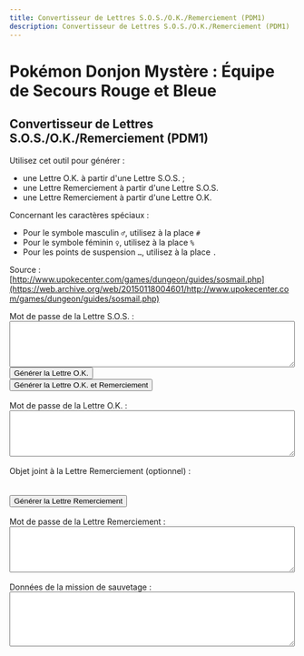 ```yaml
---
title: Convertisseur de Lettres S.O.S./O.K./Remerciement (PDM1)
description: Convertisseur de Lettres S.O.S./O.K./Remerciement (PDM1)
---
```

# Pokémon Donjon Mystère : Équipe de Secours Rouge et Bleue
## Convertisseur de Lettres S.O.S./O.K./Remerciement (PDM1)
Utilisez cet outil pour générer :
- une Lettre O.K. à partir d'une Lettre S.O.S. ;
- une Lettre Remerciement à partir d'une Lettre S.O.S.
- une Lettre Remerciement à partir d'une Lettre O.K.

Concernant les caractères spéciaux :
- Pour le symbole masculin `♂`, utilisez à la place `#`
- Pour le symbole féminin `♀`, utilisez à la place `%`
- Pour les points de suspension `…`, utilisez à la place `.`

Source : [http://www.upokecenter.com/games/dungeon/guides/sosmail.php](https://web.archive.org/web/20150118004601/http://www.upokecenter.com/games/dungeon/guides/sosmail.php)

<script src="/assets/js/tools/PMD1/items-fr.js" type="text/javascript">
</script>
<script src="/assets/js/tools/PMD1/pokemon-fr.js" type="text/javascript">
</script>
<script type="text/javascript">
  let PasswordTooShort="Le mot de passe est incorrect car il contient moins de cinquente-quatre caractères. Ressaisissez-le tel qu'il apparaît dans le jeu puis réessayez."
  let NoPassword="Aucun mot de passe n'a été entré."
  let InvalidPasswordLong="Le mot de passe est incorrect. Ressaisissez-le puis réessayez."
  let NotSOSMail="Le mot de passe saisi n'est pas celui d'une Lettre S.O.S."
  let NotAOKMail="Le mot de passe saisi n'est pas celui d'une Lettre O.K."
  let SOSMailEnteredInAOK="Le mot de passe saisi semble être celui d'une Lettre S.O.S. et non d'une Lettre O.K. Voulez-vous générer une Lettre O.K. à partir de ce mot de passe ? Si oui, sélectionnez OK."
  let AOKMailEnteredInSOS="Le mot de passe saisi semble être celui d'une Lettre O.K. et non d'une Lettre S.O.S. Voulez-vous générer une Lettre Remeciement à partir de ce mot de passe ? Si oui, sélectionnez OK."
  let BasementFloor="E. -XX"
  let AboveGroundFloor="E. XX"
  let InvalidPassword="Le mot de passe est incorrect."
  let DifficultyLine="Difficulté :"
  let IDLine="ID :"
  let PlaceLine="Lieu :"
  let ClientLine="Client :"
  let RescueChancesLine="Possibilités de sauvetage restantes :"
</script>
<script src="/assets/js/tools/PMD1/sosmail.js" type="text/javascript">
</script>
<script src="/assets/js/tools/PMD1/diff.js" type="text/javascript">
</script>
<script type="text/javascript">
  //<![CDATA[

  let AboveGround=[
    0,0,1,1,0,1,1,1,0,1,1,1,1,1,1,0,0,1,1,0,0,0,
    1,0,0,0,0,0,0,1,0,1,0,1,1,1,0,1,0,0,0,0,0,0,
    0,0,0,0,0,0,0,0,0,1,0,0,0,0,1,0,1,0,1,0
  ]
  function IsAboveGround(d){
    if(d>=AboveGround.length)return 1
    return AboveGround[d]
  }
  function showitems(name){
    document.write("<select id=\""+name+"\">");
    for(let i=0;i<items.length;i++){
      document.write("<option value=\"\">"+items[i]+" ["+i.toString(16)+"]</option>");
    }
    document.write("</select>");
  }
  function showpokemon(name){
    document.write("<select id=\""+name+"\">");
    for(let i=0;i<pokemon.length;i++){
      document.write("<option value=\"\">"+pokemon[i]+"</option>");
    }
    document.write("</select>");
  }
  let debug=0
  function entrytopass(x){
    x=x.replace(/[\n\s\r\'\"]/g,"")
      .replace(/[\u2642]/g,"#")
      .replace(/[\u2640]/g,"%")
      .replace(/[\{\(\[]m([a\u00e2]le?)?[\)\]\}]/gi,"#")
      .replace(/[\{\(\[]f(em(ale|elle)?)?[\)\]\}]/gi,"%")
      .replace(/[\{\(\[]w(eib(l(ich)?)?)?[\)\]\}]/gi,"%")
      .replace(/[\{\(\[]m(acho)?[\)\]\}]/gi,"#")
      .replace(/[\{\(\[]h(em(bra)?)?[\)\]\}]/gi,"%")
      .replace(/[\{\(\[]m[a\u00e4\u00c4]nn(l(ich)?)?[\)\]\}]/gi,"#")
      .replace(/[\{\(\[]\.\.?\.?[\)\]\}]/g,".")
      .replace(/[\{\(\[][\u2026][\)\]\}]/g,".")
      .replace(/[\u2026]/g,".")
      .toUpperCase()
    testx=x.replace(/\.\.\./g,".")
    if(testx.length==54)
      x=testx
      return x
  }
  function formatpass(x){
    x=entrytopass(x)
    return x.substr(0,5)+" "
      +x.substr(5,8)+" "
      +x.substr(13,5)+"\r\n"
      +x.substr(18,5)+" "
      +x.substr(23,8)+" "
      +x.substr(31,5)+"\r\n"
      +x.substr(36,5)+" "
      +x.substr(41,8)+" "
      +x.substr(49,5)+"\r\n"
  }
  let baditems="EDEEEFB1E924D8D2B0DC323334C2ECF0"
  function option(x){
    return parseInt(x.value)
  }
  function isbaditem(x){
    if(x>=0xF0)return 0
    for(let i=0;i<baditems.length/2;i++){
      if(x==c2c(baditems,i))
        return 1
        }
    return 0
  }
  function showrewards(name){
    document.write("<select id=\""+name+"\">");
    for(let i=0;i<items.length;i++){
      if(!isbaditem(i)){
        document.write("<option value=\""+i+"\">"+items[i]
                       //      +" ["+i.toString(16)+"]"
                       +"</option>");
      }
    }
    document.write("</select>");
  }
  function decodemission(pass){
    let diffstring="EDCBAS*"
    let client=pass[12]|(pass[13]<<8)
    let clientname=""
    for(let i=0;i<10;i++){
      if(pass[20+i]==0)break
      clientname+=String.fromCharCode(pass[20+i])
        }
    let clientstr=ClientLine+" "+clientname+" ("+pokemon[client]+")"
    let placestr=PlaceLine+" "+dungeons[pass[4]]+" "
    if(IsAboveGround(pass[4]))
      placestr+=AboveGroundFloor.replace("XX",pass[5])
      else
        placestr+=BasementFloor.replace("XX",pass[5])
        let id=pass[16]|(pass[17]<<8)
        let idstr=IDLine+" "+(id%10000)+"\r\n"
        +RescueChancesLine+" "+pass[44]+"\r\n"
        +DifficultyLine+" "+diffstring.charAt(GetDifficulty(0,pass[4],pass[5]))
        return clientstr+"\r\n"+placestr+"\r\n"+idstr+"\r\n"
  }
  function genmailex(mail,flags,mailtype){
    let pass=[]
    let x=entrytopass(mail)
    if(x.length==0){
      alert(NoPassword)
      return 0
    }
    if(x.length<54){
      alert(PasswordTooShort)
      return 0
    }
    if(!convertpass(x,pass)){
      alert(InvalidPasswordLong)
      return 0
    }
    else if(pass[0]!=mailtype) {
      if(mailtype==1){
        if(pass[0]==4){
          if(confirm(AOKMailEnteredInSOS)){
            flags=2;
            document.getElementById("aok").value=formatpass(x);
          }
          else {
            return 0;
          }
        }
        else {
          alert(NotSOSMail)
          return 0
        }
      }
      else if(mailtype==4){
        if(pass[0]==1){
          if(confirm(SOSMailEnteredInAOK)){
            flags=1;
            document.getElementById("sos").value=formatpass(x);
          }
          else {
            return 0;
          }
        }
        else {
          alert(NotAOKMail)
          return 0
        }
      }
    }
    document.getElementById("mission").value=decodemission(pass)
    if(flags&1){
      pass[0]=4//A-OK mail ID
      pass[40]=pass[36]
      pass[41]=pass[37]
      pass[42]=pass[38]
      pass[43]=pass[39]
      pass[44]=pass[44]-1//rescue chances left
      //works even if line below is commented out
      document.getElementById("aok").value=formatpass(datatopass(pass))
    }
    if(flags&2){
      let itemidx=option(document.getElementById("item"))
      pass[0]=5//Thank-You mail ID
      if(itemidx){
        pass[33]=1
        pass[34]=itemidx&0xFF
        pass[35]=(itemidx>>8)&0xFF
      }
      document.getElementById("ty").value=formatpass(datatopass(pass))
    }
    return 1
  }
  function genaok(){
    if(genmailex(document.getElementById("sos").value,1,1)){
      document.getElementById("sos").value=formatpass(document.getElementById("sos").value)
    }
  }
  function genaokty(){
    if(genmailex(document.getElementById("sos").value,3,1)){
      document.getElementById("sos").value=formatpass(document.getElementById("sos").value)
    }
  }
  function genty(){
    if(genmailex(document.getElementById("aok").value,2,4)){
      document.getElementById("aok").value=formatpass(document.getElementById("aok").value)
    }
  }
  function decsos(){
    let x=entrytopass(document.getElementById("sos").value)
    let pass=[]
    if(!convertpass(x,pass)){
      alert(InvalidPassword)
    }
    else {
      x=datatopass(pass)
      document.getElementById("sos").value=formatpass(x)
      if(debug){
        document.getElementById("data").value=tostr(pass)
      }
    }
  }
  function encsos(){
    let pass=document.getElementById("data").value.split(",")
    for(let i=0;i<pass.length;i++){
      pass[i]=parseInt(pass[i],16)
    }
    x=datatopass(pass)
    document.getElementById("sos").value=formatpass(x)
    if(debug){
      document.getElementById("data").value=tostr(pass)
    }
  }
  //]]>
</script>

<p>Mot de passe de la Lettre S.O.S. :
    <br>
    <textarea id="sos" cols="60" rows="5"></textarea>
    <br>
    <script type="text/javascript">
        /*
            if(debug){
                document.write(&#039;<input type="button" value="Décoder la Lettre S.O.S." onclick="decsos()"/><br>&#039;)
                document.write(&#039;<textarea id="data" cols="60" rows="5"></textarea><br>&#039;)
                document.write(&#039;<input type="button" value="Encoder la Lettre S.O.S." onclick="encsos()"/><br>&#039;)
            }
        */
    </script>
    <input type="button" value="Générer la Lettre O.K." onclick="genaok()" />
    <br>
    <input type="button" value="Générer la Lettre O.K. et Remerciement" onclick="genaokty()" />
    <br>
    <br>
    Mot de passe de la Lettre O.K. :
    <br>
    <textarea id="aok" cols="60" rows="5"></textarea>
    <br>
    <br>
    Objet joint à la Lettre Remerciement (optionnel) :
    <br>
    <script type="text/javascript">
        showrewards("items")
    </script>
    <br>
    <br>
    <input type="button" value="Générer la Lettre Remerciement" onclick="genty()" />
    <br>
    <br>
    Mot de passe de la Lettre Remerciement :
    <br>
    <textarea id="ty" cols="60" rows="5"></textarea>
    <br>
    <br>
    Données de la mission de sauvetage :
    <br>
    <textarea id="mission" cols="60" rows="6"></textarea>
</p>
